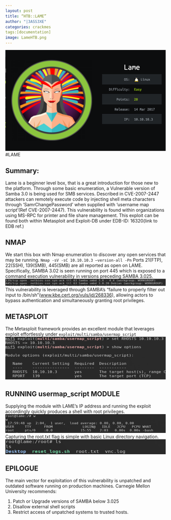 ```yaml
---
layout: post
title: “HTB::LAME”
author: "|3ASS3XE"
categories: crackmes
tags:[documentation]
image: LameHTB.png
---
```



![LAME.HTB](https://github.com/BASSEXE/ReversingZen/blob/gh-pages/assets/img/LameHTB.png?raw=true)
#LAME
## Summary:
    
   Lame is a beginner level box, that is a great introduction for those new to the platform.  Through some basic enumeration, a Vulnerable version of Samba 3.0 is being used for SMB services.   Described in CVE-2007-2447
attackers can remotely execute code by injecting shell meta characters through ‘SamrChangePassword’ when supplied with  ‘username map script’(Ref CVE-2007-2447).  This vulnerability is found within organizations using MS-RPC   for printer and file share management.  This exploit can be found both within Metasploit and Exploit-DB under EDB-ID: 16320(link to EDB ref.)


## NMAP

We start this box with Nmap enumeration to discover any open services that may be running.
`Nmap -sV -sC 10.10.10.3 —version-all -Pn`
Ports 21(FTP), 22(SSH), 139(SMB), 445(SMB) are all reported as open on LAME.  Specifically, SAMBA 3.02 is seen running on port 445 which is exposed to a command execution vulnerability in versions preceding SAMBA 3.025.  
![Nmap Scan](https://github.com/BASSEXE/ReversingZen/blob/gh-pages/assets/img/Nmap%20Scan.png?raw=true)
This vulnerability is leveraged through SAMBA’s “failure to properly filter out input to /bin/sh”(www.kbe.cert.org/vuls/id/268336), allowing actors to bypass authentication and simultaneously granting root privileges.

## METASPLOIT
The Metasploit framework provides an excellent module that leverages exploit effortlessly under
`exploit/multi/samba/usermap_script`
![MsfConsole](https://github.com/BASSEXE/ReversingZen/blob/gh-pages/assets/img/MsfconsolLAME.png?raw=true)

## RUNNING usermap_script MODULE
Supplying the module with LAME’s IP address and running the exploit accordingly quickly produces a shell with root privileges. 
![Root Shell](https://github.com/BASSEXE/ReversingZen/blob/gh-pages/assets/img/root_shell.png?raw=true)
Capturing the root.txt flag is simple with basic Linux directory navigation.
![Root Flag](https://github.com/BASSEXE/ReversingZen/blob/gh-pages/assets/img/roottxt.png?raw=true)

## EPILOGUE
The main vector for exploitation of this vulnerability is unpatched and outdated software running on production machines.  Carnegie Mellon University recommends:
1. Patch or Upgrade versions of SAMBA below 3.025
2. Disallow external shell scripts
3. Restrict access of unpatched systems to trusted hosts.
